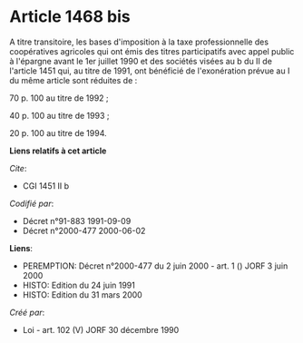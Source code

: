# Article 1468 bis

A titre transitoire, les bases d'imposition à la taxe professionnelle des coopératives agricoles qui ont émis des titres
participatifs avec appel public à l'épargne avant le 1er juillet 1990 et des sociétés visées au b du II de l'article 1451
qui, au titre de 1991, ont bénéficié de l'exonération prévue au I du même article sont réduites de :

70 p. 100 au titre de 1992 ;

40 p. 100 au titre de 1993 ;

20 p. 100 au titre de 1994.

**Liens relatifs à cet article**

_Cite_:

  - CGI 1451 II b

_Codifié par_:

  - Décret n°91-883 1991-09-09
  - Décret n°2000-477 2000-06-02

**Liens**:

  - PEREMPTION: Décret n°2000-477 du 2 juin 2000 - art. 1 () JORF 3 juin 2000
  - HISTO: Edition du 24 juin 1991
  - HISTO: Edition du 31 mars 2000

_Créé par_:

  - Loi - art. 102 (V) JORF 30 décembre 1990
